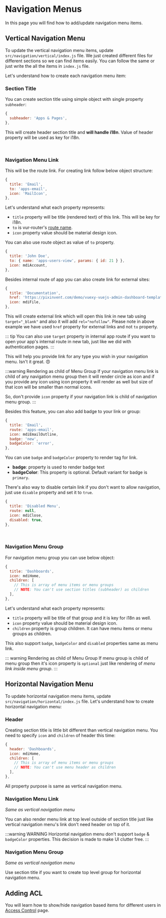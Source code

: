 # Navigation Menus

In this page you will find how to add/update navigation menu items.

## Vertical Navigation Menu

To update the vertical navigation menu items, update `src/navigation/vertical/index.js` file. We just created different files for different sections so we can find items easily. You can follow the same or just write the all the items in `index.js` file.

Let's understand how to create each navigation menu item:

### Section Title

You can create section title using simple object with single property `subheader`:

```js
{
  subheader: 'Apps & Pages',
},
```

This will create header section title and **will handle i18n**. Value of header property will be used as key for i18n.

<br>

### Navigation Menu Link

This will be the route link. For creating link follow below object structure:

```js
{
  title: 'Email',
  to: 'apps-email',
  icon: 'MailIcon',
},
```

Let's understand what each property represents:

- `title` property will be title (rendered text) of this link. This will be key for i18n.
- `to` is vur-router's [route name](https://router.vuejs.org/guide/essentials/named-routes.html).
- `icon` property value should be material design icon.

You can also use route object as value of `to` property.

```js
{
  title: 'John Doe',
  to: { name: 'apps-users-view', params: { id: 21 } },
  icon: mdiAccount,
},
```

Besides internal route of app you can also create link for external sites:

```js
{
  title: 'Documentation',
  href: 'https://pixinvent.com/demo/vuexy-vuejs-admin-dashboard-template/documentation',
  icon: mdiFile,
},
```

This will create external link which will open this link in new tab using `target="_blank"` and also it will add `rel="nofollow"`. Please note in above example we have used `href` property for external links and not `to` property.

::: tip
You can also use `target` property in internal app route if you want to open your app's internal route in new tab, just like we did with authentication pages.
:::

This will help you provide link for any type you wish in your navigation menu. Isn't it great. 😍

:::warning Rendering as child of Menu Group
If your navigation menu link is child of any navigation menu group then it will render circle as icon and if you provide any icon using icon property it will render as well but size of that icon will be smaller than normal icons.

So, don't provide `icon` property if your navigation link is child of navigation menu group.
:::

Besides this feature, you can also add badge to your link or group:

```js
{
  title: 'Email',
  route: 'apps-email',
  icon: mdiEmailOutline,
  badge: 'new',
  badgeColor: 'error',
},
```

You can use `badge` and `badgeColor` property to render tag for link.

- **badge**: property is used to render badge text
- **badgeColor**: This property is optional. Default variant for badge is `primary`.

There's also way to disable certain link if you don't want to allow navigation, just use `disable` property and set it to `true`.

```js
{
  title: 'Disabled Menu',
  route: null,
  icon: mdiClose,
  disabled: true,
},
```

<br>

### Navigation Menu Group

For navigation menu group you can use below object:

```js
{
  title: 'Dashboards',
  icon: mdiHome,
  children: [
    // This is array of menu items or menu groups
    // NOTE: You can't use section titles (subheader) as children
  ],
},
```

Let's understand what each property represents:

- `title` property will be title of that group and it is key for i18n as well.
- `icon` property value should be material design icon.
- `children` property is group children. It can have menu items or menu groups as children.

This also support `badge`, `badgeColor` and `disabled` properties same as menu link.

::: warning Rendering as child of Menu Group
If menu group is child of menu group then it's icon property is `optional` just like rendering of _menu link inside menu group_.
:::

## Horizontal Navigation Menu

To update horizontal navigation menu items, update `src/navigation/horizontal/index.js` file. Let's understand how to create horizontal navigation menu:

### Header

Creating section title is little bit different than vertical navigation menu. You need to specify `icon` and `children` of header this time:

```js
{
  header: 'Dashboards',
  icon: mdiHome,
  children: [
    // This is array of menu items or menu groups
    // NOTE: You can't use menu header as children
  ],
},
```

All property purpose is same as vertical navigation menu.

### Navigation Menu Link

_Same as vertical navigation menu_

You can also render menu link at top level outside of section title just like vertical navigation menu's link don't need header on top of it.

:::warning WARNING
Horizontal navigation menu don't support `badge` & `badgeColor` properties. This decision is made to make UI clutter free.
:::

### Navigation Menu Group

_Same as vertical navigation menu_

Use section title if you want to create top level group for horizontal navigation menu.

## Adding ACL

You will learn how to show/hide navigation based items for different users in [Access Control](/guide/development/access-control.md) page.
